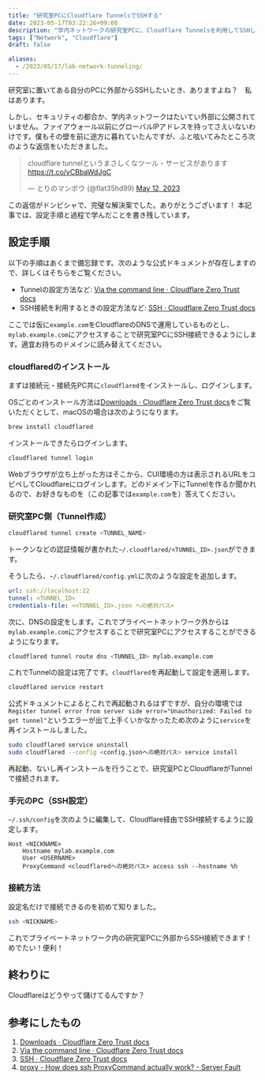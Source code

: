 ```yaml
---
title: "研究室PCにCloudflare TunnelsでSSHする"
date: 2023-05-17T03:22:26+09:00
description: "学内ネットワークの研究室PCに、Cloudflare Tunnelsを利用してSSHした備忘録"
tags: ["Network", "Cloudflare"]
draft: false

aliases:
  - /2023/05/17/lab-network-tunneling/
---
```


研究室に置いてある自分のPCに外部からSSHしたいとき、ありますよね？　私はあります。

しかし、セキュリティの都合か、学内ネットワークはたいてい外部に公開されていません。ファイアウォール以前にグローバルIPアドレスを持ってさえいないわけです。僕もその壁を前に途方に暮れていたんですが、ふと呟いてみたところ次のような返信をいただきました。

<blockquote class="twitter-tweet" data-conversation="none" data-dnt="true" data-theme="light"><p lang="ja" dir="ltr">cloudflare tunnelというまさしくなツール・サービスがあります<a href="https://t.co/vCBbaWdJgC">https://t.co/vCBbaWdJgC</a></p>&mdash; とりのマンボウ (@flat35hd99) <a href="https://twitter.com/flat35hd99/status/1656943423558148098?ref_src=twsrc%5Etfw">May 12, 2023</a></blockquote> <script async src="https://platform.twitter.com/widgets.js" charset="utf-8"></script>

この返信がドンピシャで、完璧な解決案でした。ありがとうございます！
本記事では、設定手順と過程で学んだことを書き残しています。

## 設定手順

以下の手順はあくまで備忘録です。次のような公式ドキュメントが存在しますので、詳しくはそちらをご覧ください。

- Tunnelの設定方法など: [Via the command line · Cloudflare Zero Trust docs](https://developers.cloudflare.com/cloudflare-one/connections/connect-apps/install-and-setup/tunnel-guide/local/)
- SSH接続を利用するときの設定方法など: [SSH · Cloudflare Zero Trust docs](https://developers.cloudflare.com/cloudflare-one/connections/connect-apps/use-cases/ssh/)

ここでは仮に`example.com`をCloudflareのDNSで運用しているものとし、`mylab.example.com`にアクセスすることで研究室PCにSSH接続できるようにします。適宜お持ちのドメインに読み替えてください。

### cloudflaredのインストール

まずは接続元・接続先PC共に`cloudflared`をインストールし、ログインします。

OSごとのインストール方法は[Downloads · Cloudflare Zero Trust docs](https://developers.cloudflare.com/cloudflare-one/connections/connect-apps/install-and-setup/installation/)をご覧いただくとして、macOSの場合は次のようになります。

```sh
brew install cloudflared
```

インストールできたらログインします。

```sh
cloudflared tunnel login
```

Webブラウザが立ち上がった方はそこから、CUI環境の方は表示されるURLをコピペしてCloudflareにログインします。どのドメイン下にTunnelを作るか聞かれるので、お好きなものを（この記事では`example.com`を）答えてください。

### 研究室PC側（Tunnel作成）

```sh
cloudflared tunnel create <TUNNEL_NAME>
```

トークンなどの認証情報が書かれた`~/.cloudflared/<TUNNEL_ID>.json`ができます。

そうしたら、`~/.cloudflared/config.yml`に次のような設定を追加します。

```yml
url: ssh://localhost:22
tunnel: <TUNNEL_ID>
credentials-file: <<TUNNEL_ID>.json への絶対パス>
```

次に、DNSの設定をします。これでプライベートネットワーク外からは`mylab.example.com`にアクセスすることで研究室PCにアクセスすることができるようになります。

```sh
cloudflared tunnel route dns <TUNNEL_ID> mylab.example.com
```

これでTunnelの設定は完了です。`cloudflared`を再起動して設定を適用します。

```sh
cloudflared service restart
```

公式ドキュメントによるとこれで再起動されるはずですが、自分の環境では`Register tunnel error from server side error="Unauthorized: Failed to get tunnel"`というエラーが出て上手くいかなかったため次のように`service`を再インストールしました。

```sh
sudo cloudflared service uninstall
sudo cloudflared --config <config.jsonへの絶対パス> service install
```

再起動、ないし再インストールを行うことで、研究室PCとCloudflareがTunnelで接続されます。

### 手元のPC（SSH設定）

`~/.ssh/config`を次のように編集して、Cloudflare経由でSSH接続するように設定します。

```
Host <NICKNAME>
    Hostname mylab.example.com
    User <USERNAME>
    ProxyCommand <cloudflaredへの絶対パス> access ssh --hostname %h
```

### 接続方法

設定名だけで接続できるのを初めて知りました。

```sh
ssh <NICKNAME>
```

これでプライベートネットワーク内の研究室PCに外部からSSH接続できます！めでたい！便利！

## 終わりに

Cloudflareはどうやって儲けてるんですか？

## 参考にしたもの

1. [Downloads · Cloudflare Zero Trust docs](https://developers.cloudflare.com/cloudflare-one/connections/connect-apps/install-and-setup/installation/)
1. [Via the command line · Cloudflare Zero Trust docs](https://developers.cloudflare.com/cloudflare-one/connections/connect-apps/install-and-setup/tunnel-guide/local/)
2. [SSH · Cloudflare Zero Trust docs](https://developers.cloudflare.com/cloudflare-one/connections/connect-apps/use-cases/ssh/)
3. [proxy - How does ssh ProxyCommand actually work? - Server Fault](https://serverfault.com/questions/544545/how-does-ssh-proxycommand-actually-work)

